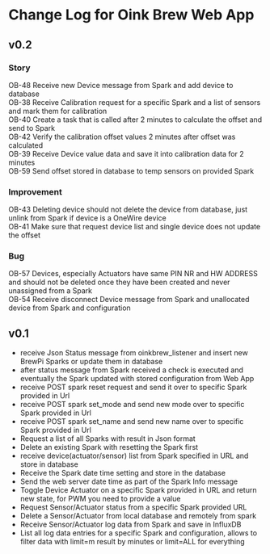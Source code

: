 # Change Log for Oink Brew Web App 


## v0.2

### Story
OB-48 	Receive new Device message from Spark and add device to database  
OB-38 	Receive Calibration request for a specific Spark and a list of sensors and mark them for calibration  
OB-40 	Create a task that is called after 2 minutes to calculate the offset and send to Spark  
OB-42 	Verify the calibration offset values 2 minutes after offset was calculated  
OB-39 	Receive Device value data and save it into calibration data for 2 minutes  
OB-59 	Send offset stored in database to temp sensors on provided Spark  
  
### Improvement
OB-43 	Deleting device should not delete the device from database, just unlink from Spark if device is a OneWire device  
OB-41 	Make sure that request device list and single device does not update the offset  
  
### Bug
OB-57 	Devices, especially Actuators have same PIN NR and HW ADDRESS and should not be deleted once they have been created and never unassigned from a Spark  
OB-54 	Receive disconnect Device message from Spark and unallocated device from Spark and configuration  
  

## v0.1
- receive Json Status message from oinkbrew_listener and insert new BrewPi Sparks or update them in database
- after status message from Spark received a check is executed and eventually the Spark updated with stored configuration from Web App
- receive POST spark reset request and send it over to specific Spark provided in Url
- receive POST spark set_mode and send new mode over to specific Spark provided in Url
- receive POST spark set_name and send new name over to specific Spark provided in Url
- Request a list of all Sparks with result in Json format
- Delete an existing Spark with resetting the Spark first
- receive device(actuator/sensor) list from Spark specified in URL and store in database
- Receive the Spark date time setting and store in the database
- Send the web server date time as part of the Spark Info message
- Toggle Device Actuator on a specific Spark provided in URL and return new state, for PWM you need to provide a value
- Request Sensor/Actuator status from a specific Spark provided URL
- Delete a Sensor/Actuator from local database and remotely from spark
- Receive Sensor/Actuator log data from Spark and save in InfluxDB
- List all log data entries for a specific Spark and configuration, allows to filter data with limit=m result by minutes or limit=ALL for everything